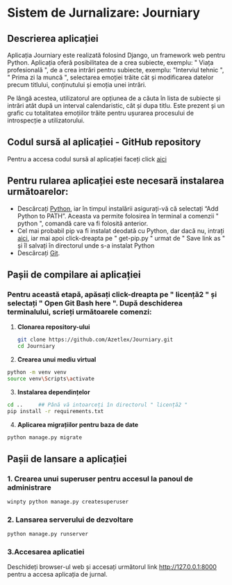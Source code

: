 # Sistem de Jurnalizare: Journiary

## Descrierea aplicației

Aplicația Journiary este realizată folosind Django, un framework web pentru Python. Aplicația oferă posibilitatea de a crea subiecte, exemplu: " Viața profesională ", de a crea intrări pentru subiecte, exemplu: "Interviul tehnic ", " Prima zi la muncă ", selectarea emoției trăite cât și modificarea datelor precum titlului, conținutului și emoția unei intrări.

Pe lângă acestea, utilizatorul are opțiunea de a căuta în lista de subiecte și intrări atât după un interval calendaristic, cât și dupa titlu. Este prezent și un grafic cu totalitatea emoțiilor trăite pentru ușurarea procesului de introspecție a utilizatorului. 

## Codul sursă al aplicației - GitHub repository

Pentru a accesa codul sursă al aplicației faceți click [aici](https://github.com/Azetlex/Journiary/tree/master)


## Pentru rularea aplicației este necesară instalarea următoarelor:
   - Descărcați [Python](https://www.python.org/downloads/), iar în timpul instalării asigurați-vă că selectați “Add Python to PATH”. Aceasta va permite folosirea în terminal a comenzii " python ", comandă care va fi folosită anterior.
   - Cel mai probabil pip va fi instalat deodată cu Python, dar dacă nu, intrați [aici](https://bootstrap.pypa.io/), iar mai apoi click-dreapta pe " get-pip.py " urmat de " Save link as " și îl salvați în directorul unde s-a instalat Python 
   - Descărcați [Git](https://git-scm.com/download/win).
  

## Pașii de compilare ai aplicației
### Pentru această etapă, apăsați click-dreapta pe " licență2 " și selectați " Open Git Bash here ". După deschiderea terminalului, scrieți următoarele comenzi:

1. **Clonarea repository-ului**
   ```bash
   git clone https://github.com/Azetlex/Journiary.git
   cd Journiary
2.  **Crearea unui mediu virtual**

```bash
python -m venv venv
source venv\Scripts\activate
```
3. **Instalarea dependințelor**

```bash
cd ..     ## Până vă intoarceți în directorul " licență2 "
pip install -r requirements.txt
```
4. **Aplicarea migrațiilor pentru baza de date**

```bash
python manage.py migrate
```
## Pașii de lansare a aplicației

### 1. Crearea unui superuser pentru accesul la panoul de administrare

```bash
winpty python manage.py createsuperuser
```
### 2. Lansarea serverului de dezvoltare

```bash
python manage.py runserver
```
### 3.Accesarea aplicatiei
Deschideți browser-ul web și accesați următorul link http://127.0.0.1:8000 pentru a accesa aplicația de jurnal.
   
